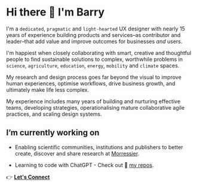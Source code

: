 # Hi there 👋 I'm Barry

I'm a `dedicated`, `pragmatic` and `light-hearted` UX designer with nearly 15 years of experience building products and services–as contributor and leader–that add value and improve outcomes for businesses *and* users.

I'm happiest when closely collaborating with smart, creative and thoughtful people to find sustainable solutions to complex, worthwhile problems in `science`, `agriculture`, `education`, `energy`, `mobility` and `climate` spaces.

My research and design process goes far beyond the visual to improve human experiences, optimise workflows, drive business growth, and ultimately make life less complex.

My experience includes many years of building and nurturing effective teams, developing strategies, operationalising mature collaborative agile practices, and scaling design systems.

## I’m currently working on

* Enabling scientific communities, institutions and publishers to better create, discover and share research at [Morressier](https://www.morressier.com/).

* Learning to code with ChatGPT - Check out 🥁 [my repos](https://github.com/renderedghost?tab=repositories).

👉 **[Let's Connect](https://linktr.ee/barryprendergast)**
